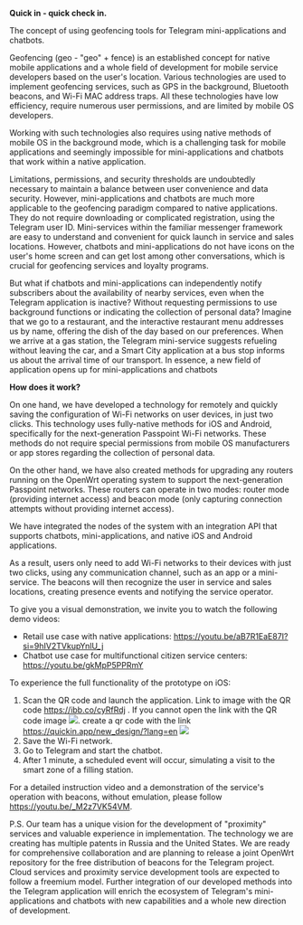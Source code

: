 **Quick in - quick check in.**

The concept of using geofencing tools for Telegram mini-applications and chatbots.

Geofencing (geo - "geo" + fence) is an established concept for native mobile applications 
and a whole field of development for mobile service developers based on the user's location. 
Various technologies are used to implement geofencing services, such as GPS in the background, 
Bluetooth beacons, and Wi-Fi MAC address traps. All these technologies have low efficiency, 
require numerous user permissions, and are limited by mobile OS developers.

Working with such technologies also requires using native methods of mobile OS in the background mode,
 which is a challenging task for mobile applications and seemingly impossible for mini-applications 
 and chatbots that work within a native application.

Limitations, permissions, and security thresholds are undoubtedly necessary to maintain a balance 
between user convenience and data security. However, mini-applications and chatbots are much more 
applicable to the geofencing paradigm compared to native applications. They do not require downloading 
or complicated registration, using the Telegram user ID. Mini-services within the familiar messenger 
framework are easy to understand and convenient for quick launch in service and sales locations. 
However, chatbots and mini-applications do not have icons on the user's home screen and can get lost 
among other conversations, which is crucial for geofencing services and loyalty programs.

But what if chatbots and mini-applications can independently notify subscribers about the availability 
of nearby services, even when the Telegram application is inactive? Without requesting permissions 
to use background functions or indicating the collection of personal data? Imagine that we go to 
a restaurant, and the interactive restaurant menu addresses us by name, offering the dish of 
the day based on our preferences. When we arrive at a gas station, the Telegram mini-service 
suggests refueling without leaving the car, and a Smart City application at a bus stop informs 
us about the arrival time of our transport. In essence, a new field of application opens up 
for mini-applications and chatbots

**How does it work?**

On one hand, we have developed a technology for remotely and quickly saving the configuration 
of Wi-Fi networks on user devices, in just two clicks. This technology uses fully-native methods 
for iOS and Android, specifically for the next-generation Passpoint Wi-Fi networks. 
These methods do not require special permissions from mobile OS manufacturers or app stores regarding 
the collection of personal data.

On the other hand, we have also created methods for upgrading any routers running on the OpenWrt operating 
system to support the next-generation Passpoint networks. These routers can operate in two modes: router mode
 (providing internet access) and beacon mode (only capturing connection attempts without providing internet 
 access).

We have integrated the nodes of the system with an integration API that supports chatbots, mini-applications,
 and native iOS and Android applications.

As a result, users only need to add Wi-Fi networks to their devices with just two clicks, using any 
communication channel, such as an app or a mini-service. The beacons will then recognize the user 
in service and sales locations, creating presence events and notifying the service operator.

To give you a visual demonstration, we invite you to watch the following demo videos:

- Retail use case with native applications: https://youtu.be/aB7R1EaE87I?si=9hIV2TVkupYnlU_j 
- Chatbot use case for multifunctional citizen service centers: https://youtu.be/gkMpP5PPRmY

To experience the full functionality of the prototype on iOS:

1. Scan the QR code and launch the application. Link to image with the QR code https://ibb.co/cyRfRdj . 
If you cannot open the link with the QR code image ![](https://ibb.co/cyRfRdj).
create a qr code with the link https://quickin.app/new_design/?lang=en
![](https://ibb.co/cyRfRdj)
2. Save the Wi-Fi network.
3. Go to Telegram and start the chatbot.
4. After 1 minute, a scheduled event will occur, simulating a visit to the smart zone of a filling station.

For a detailed instruction video and a demonstration of the service's operation with beacons, 
without emulation, please follow https://youtu.be/_M2z7VK54VM.

P.S. Our team has a unique vision for the development of "proximity" services and valuable experience 
in implementation. The technology we are creating has multiple patents in Russia and the United States. 
We are ready for comprehensive collaboration and are planning to release a joint OpenWrt repository for 
the free distribution of beacons for the Telegram project. Cloud services and proximity service development 
tools are expected to follow a freemium model. Further integration of our developed methods into the 
Telegram application will enrich the ecosystem of Telegram's mini-applications and chatbots with new 
capabilities and a whole new direction of development.